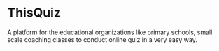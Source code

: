 # ThisQuiz
A platform for the educational organizations like primary schools, small scale coaching classes to conduct online quiz in a very easy way.

